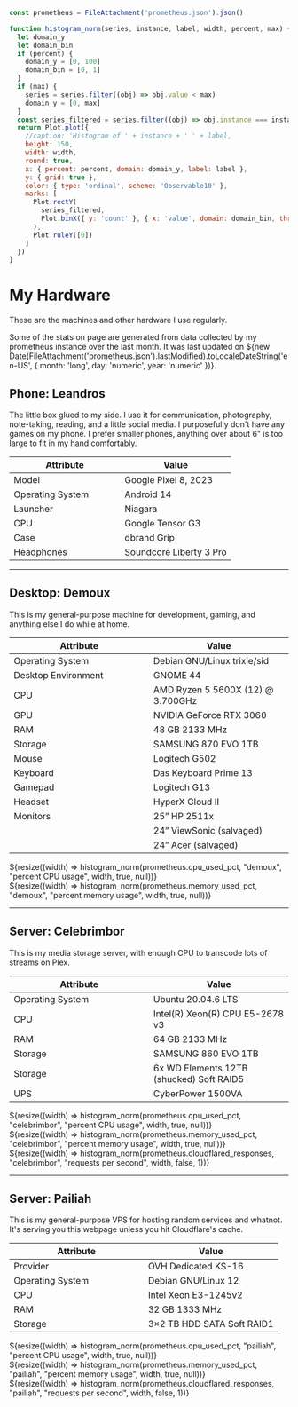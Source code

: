 <style>
td {
    width: 50%
}
</style>

```js
const prometheus = FileAttachment('prometheus.json').json()
```

```js
function histogram_norm(series, instance, label, width, percent, max) {
  let domain_y
  let domain_bin
  if (percent) {
    domain_y = [0, 100]
    domain_bin = [0, 1]
  }
  if (max) {
    series = series.filter((obj) => obj.value < max)
    domain_y = [0, max]
  }
  const series_filtered = series.filter((obj) => obj.instance === instance)
  return Plot.plot({
    //caption: 'Histogram of ' + instance + ' ' + label,
    height: 150,
    width: width,
    round: true,
    x: { percent: percent, domain: domain_y, label: label },
    y: { grid: true },
    color: { type: 'ordinal', scheme: 'Observable10' },
    marks: [
      Plot.rectY(
        series_filtered,
        Plot.binX({ y: 'count' }, { x: 'value', domain: domain_bin, thresholds: 50, tip: true })
      ),
      Plot.ruleY([0])
    ]
  })
}
```

# My Hardware

These are the machines and other hardware I use regularly.

Some of the stats on page are generated from data collected by my prometheus instance over the last month. It was last updated on ${new Date(FileAttachment('prometheus.json').lastModified).toLocaleDateString('en-US', { month: 'long', day: 'numeric', year: 'numeric' })}.

## Phone: Leandros

The little box glued to my side. I use it for communication, photography, note-taking, reading, and a little social media. I purposefully don't have any games on my phone. I prefer smaller phones, anything over about 6" is too large to fit in my hand comfortably.

| Attribute        | Value                   |
| ---------------- | ----------------------- |
| Model            | Google Pixel 8, 2023    |
| Operating System | Android 14              |
| Launcher         | Niagara                 |
| CPU              | Google Tensor G3        |
| Case             | dbrand Grip             |
| Headphones       | Soundcore Liberty 3 Pro |

---

## Desktop: Demoux

This is my general-purpose machine for development, gaming, and anything else I do while at home.

| Attribute           | Value                             |
| ------------------- | --------------------------------- |
| Operating System    | Debian GNU/Linux trixie/sid       |
| Desktop Environment | GNOME 44                          |
| CPU                 | AMD Ryzen 5 5600X (12) @ 3.700GHz |
| GPU                 | NVIDIA GeForce RTX 3060           |
| RAM                 | 48 GB 2133 MHz                    |
| Storage             | SAMSUNG 870 EVO 1TB               |
| Mouse               | Logitech G502                     |
| Keyboard            | Das Keyboard Prime 13             |
| Gamepad             | Logitech G13                      |
| Headset             | HyperX Cloud II                   |
| Monitors            | 25” HP 2511x                      |
|                     | 24” ViewSonic (salvaged)          |
|                     | 24” Acer (salvaged)               |

<div class="grid grid-cols-3">
  <div class="card">
    ${resize((width) => histogram_norm(prometheus.cpu_used_pct, "demoux", "percent CPU usage", width, true, null))}
  </div>
  <div class="card">
    ${resize((width) => histogram_norm(prometheus.memory_used_pct, "demoux", "percent memory usage", width, true, null))}
  </div>
</div>

---

## Server: Celebrimbor

This is my media storage server, with enough CPU to transcode lots of streams on Plex.

| Attribute        | Value                                    |
| ---------------- | ---------------------------------------- |
| Operating System | Ubuntu 20.04.6 LTS                       |
| CPU              | Intel(R) Xeon(R) CPU E5-2678 v3          |
| RAM              | 64 GB 2133 MHz                           |
| Storage          | SAMSUNG 860 EVO 1TB                      |
| Storage          | 6x WD Elements 12TB (shucked) Soft RAID5 |
| UPS              | CyberPower 1500VA                        |

<div class="grid grid-cols-3">
  <div class="card">
    ${resize((width) => histogram_norm(prometheus.cpu_used_pct, "celebrimbor", "percent CPU usage", width, true, null))}
  </div>
  <div class="card">
    ${resize((width) => histogram_norm(prometheus.memory_used_pct, "celebrimbor", "percent memory usage", width, true, null))}
  </div>
  <div class="card">
    ${resize((width) => histogram_norm(prometheus.cloudflared_responses, "celebrimbor", "requests per second", width, false, 1))}
  </div>
</div>

---

## Server: Pailiah

This is my general-purpose VPS for hosting random services and whatnot. It's serving you this webpage unless you hit Cloudflare's cache.

| Attribute        | Value                      |
| ---------------- | -------------------------- |
| Provider         | OVH Dedicated KS-16        |
| Operating System | Debian GNU/Linux 12        |
| CPU              | Intel Xeon E3-1245v2       |
| RAM              | 32 GB 1333 MHz             |
| Storage          | 3×2 TB HDD SATA Soft RAID1 |

<div class="grid grid-cols-3">
  <div class="card">
    ${resize((width) => histogram_norm(prometheus.cpu_used_pct, "pailiah", "percent CPU usage", width, true, null))}
  </div>
  <div class="card">
    ${resize((width) => histogram_norm(prometheus.memory_used_pct, "pailiah", "percent memory usage", width, true, null))}
  </div>
  <div class="card">
    ${resize((width) => histogram_norm(prometheus.cloudflared_responses, "pailiah", "requests per second", width, false, 1))}
  </div>
</div>
